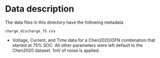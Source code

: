# Data description
The data files in this directory have the following metadata

`charge_discharge_75.csv`
- Voltage, Current, and Time data for a Chen2020/DFN combination that started at 75% SOC. All other parameters were left default to the Chen2020 dataset. 1mV of noise is applied.
